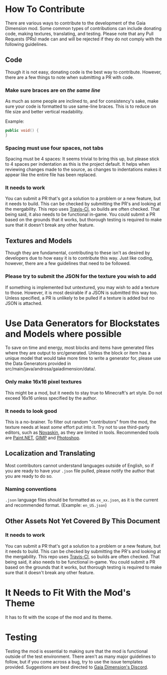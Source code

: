# How To Contribute
There are various ways to contribute to the development of the Gaia Dimension mod. Some common types of contributions can include donating code, making textures, translating, and testing. Please note that any Pull Requests (PRs) made can and will be rejected if they do not comply with the following guidelines.

## Code
Though it is not easy, donating code is the best way to contribute. However, there are a few things to note when submitting a PR with code.

### Make sure braces are on *the same line*
As much as some people are inclined to, and for consistency's sake, make sure your code is formatted to use same-line braces. This is to reduce on file size and better vertical readability.

Example:
```java
public void() {
}
```
### Spacing must use four spaces, not tabs
Spacing must be 4 spaces: It seems trivial to bring this up, but please stick to 4 spaces per indentation as this is the project default. It helps when reviewing changes made to the source, as changes to indentations makes it appear like the entire file has been replaced.

### It needs to work
You can submit a PR that's got a solution to a problem or a new feature, but it needs to build. This can be checked by submitting the PR's and looking at the mergability. This repo uses [Travis-CI](https://travis-ci.org/), so builds are often checked.
That being said, it also needs to be functional in-game. You could submit a PR based on the grounds that it works, but thorough testing is required to make sure that it doesn't break any other feature.

## Textures and Models
Though they are fundamental, contributing to these isn't as desired by developers due to how easy it is to contribute this way. Just like coding, however, there are a few guidelines that need to be followed.

### Please try to submit the JSON for the texture you wish to add
If something is implemented but untextured, you may wish to add a texture to those. However, it is most desirable if a JSON is submitted this way too. Unless specified, a PR is unlikely to be pulled if a texture is added but no JSON is attached.

# Use Data Generators for Blockstates and Models where possible
To save on time and energy, most blocks and items have generated files where they are output to src/generated. Unless the block or item has a unique model that would take more time to write a generator for, please use the Data Generators provided in src/main/java/androsa/gaiadimension/data/.

### Only make 16x16 pixel textures
This might be a mod, but it needs to stay true to Minecraft's art style. Do not exceed 16x16 unless specified by the author.


### It needs to look good
This is a no-brainer. To filter out random "contributors" from the mod, the texture needs at least *some* effort put into it. Try not to use third-party editors, such as [Novaskin](https://novaskin.me/), as they are limited in tools. Recommended tools are [Paint.NET](https://www.getpaint.net/), [GIMP](https://www.gimp.org/) and [Photoshop](https://photoshop.com/).

## Localization and Translating
Most contributors cannot understand languages outside of English, so if you are ready to have your `.json` file pulled, please notify the author that you are ready to do so.

### Naming conventions
`.json` language files should be formatted as `xx_xx.json`, as it is the current and recommended format. (Example: `en_US.json`)

## Other Assets Not Yet Covered By This Document

### It needs to work
You can submit a PR that's got a solution to a problem or a new feature, but it needs to build. This can be checked by submitting the PR's and looking at the mergability. This repo uses [Travis-CI](https://travis-ci.org/), so builds are often checked.
That being said, it also needs to be functional in-game. You could submit a PR based on the grounds that it works, but thorough testing is required to make sure that it doesn't break any other feature.

# It Needs to Fit With the Mod's Theme

It has to fit with the scope of the mod and its theme.

# Testing
Testing the mod is essential to making sure that the mod is functional outside of the test environment. There aren't as many major guidelines to follow, but if you come across a bug, try to use the issue templates provided. Suggestions are best directed to [Gaia Dimension's Discord](https://discord.gg/g7BBHB6).
